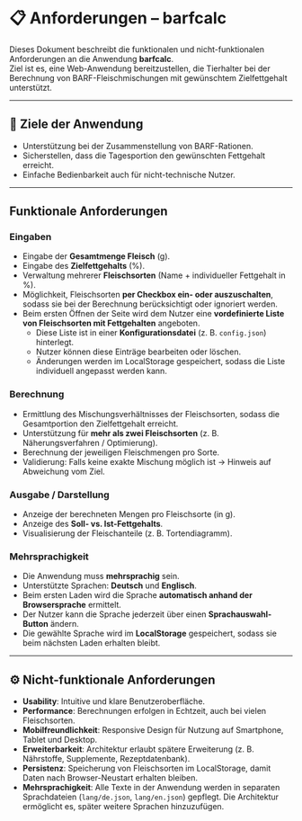 # 📋 Anforderungen – barfcalc

Dieses Dokument beschreibt die funktionalen und nicht-funktionalen Anforderungen an die Anwendung **barfcalc**.  
Ziel ist es, eine Web-Anwendung bereitzustellen, die Tierhalter bei der Berechnung von BARF-Fleischmischungen mit gewünschtem Zielfettgehalt unterstützt.  

---

## 🎯 Ziele der Anwendung
- Unterstützung bei der Zusammenstellung von BARF-Rationen.  
- Sicherstellen, dass die Tagesportion den gewünschten Fettgehalt erreicht.  
- Einfache Bedienbarkeit auch für nicht-technische Nutzer.  

---

## Funktionale Anforderungen

### Eingaben
- Eingabe der **Gesamtmenge Fleisch** (g).  
- Eingabe des **Zielfettgehalts** (%).  
- Verwaltung mehrerer **Fleischsorten** (Name + individueller Fettgehalt in %).  
- Möglichkeit, Fleischsorten **per Checkbox ein- oder auszuschalten**, sodass sie bei der Berechnung berücksichtigt oder ignoriert werden.  
- Beim ersten Öffnen der Seite wird dem Nutzer eine **vordefinierte Liste von Fleischsorten mit Fettgehalten** angeboten.  
  - Diese Liste ist in einer **Konfigurationsdatei** (z. B. `config.json`) hinterlegt.  
  - Nutzer können diese Einträge bearbeiten oder löschen.  
  - Änderungen werden im LocalStorage gespeichert, sodass die Liste individuell angepasst werden kann.  

### Berechnung
- Ermittlung des Mischungsverhältnisses der Fleischsorten, sodass die Gesamtportion den Zielfettgehalt erreicht.  
- Unterstützung für **mehr als zwei Fleischsorten** (z. B. Näherungsverfahren / Optimierung).  
- Berechnung der jeweiligen Fleischmengen pro Sorte.  
- Validierung: Falls keine exakte Mischung möglich ist → Hinweis auf Abweichung vom Ziel.  

### Ausgabe / Darstellung
- Anzeige der berechneten Mengen pro Fleischsorte (in g).  
- Anzeige des **Soll- vs. Ist-Fettgehalts**.  
- Visualisierung der Fleischanteile (z. B. Tortendiagramm).  

### Mehrsprachigkeit
- Die Anwendung muss **mehrsprachig** sein.  
- Unterstützte Sprachen: **Deutsch** und **Englisch**.  
- Beim ersten Laden wird die Sprache **automatisch anhand der Browsersprache** ermittelt.  
- Der Nutzer kann die Sprache jederzeit über einen **Sprachauswahl-Button** ändern.  
- Die gewählte Sprache wird im **LocalStorage** gespeichert, sodass sie beim nächsten Laden erhalten bleibt.  

---

## ⚙️ Nicht-funktionale Anforderungen
- **Usability**: Intuitive und klare Benutzeroberfläche.  
- **Performance**: Berechnungen erfolgen in Echtzeit, auch bei vielen Fleischsorten.  
- **Mobilfreundlichkeit**: Responsive Design für Nutzung auf Smartphone, Tablet und Desktop.  
- **Erweiterbarkeit**: Architektur erlaubt spätere Erweiterung (z. B. Nährstoffe, Supplemente, Rezeptdatenbank).  
- **Persistenz**: Speicherung von Fleischsorten im LocalStorage, damit Daten nach Browser-Neustart erhalten bleiben.  
- **Mehrsprachigkeit**: Alle Texte in der Anwendung werden in separaten Sprachdateien (`lang/de.json`, `lang/en.json`) gepflegt. Die Architektur ermöglicht es, später weitere Sprachen hinzuzufügen.  